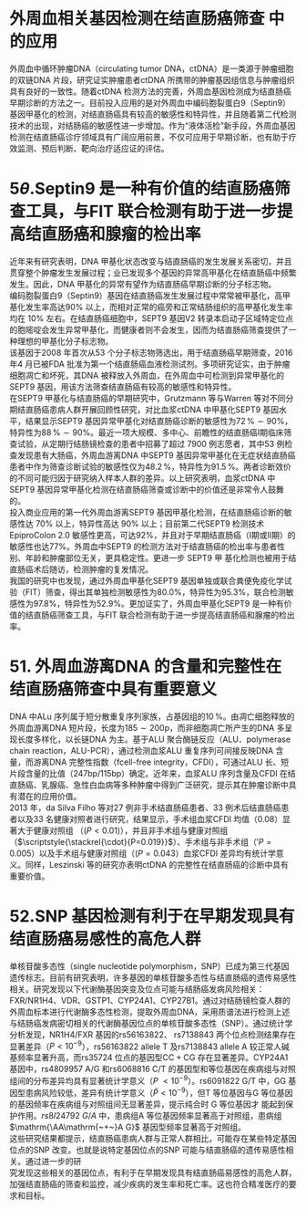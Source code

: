 # 外周血相关基因检测在结直肠癌筛查 中的应用  
外周血中循环肿瘤DNA（circulating tumor DNA，ctDNA）是一类源于肿瘤细胞的双链DNA 片段，研究证实肿瘤患者ctDNA 所携带的肿瘤基因组信息与肿瘤组织具有良好的一致性。随着ctDNA 检测方法的完善，外周血基因检测成为结直肠癌早期诊断的方法之一。目前投入应用的是对外周血中编码胞裂蛋白9（Septin9）基因甲基化的检测，对结直肠癌具有较高的敏感性和特异性，并且随着第二代检测技术的出现，对结肠癌的敏感性进一步增加。作为“液体活检”新手段，外周血基因检测在结直肠癌诊疗领域具有广阔应用前景，不仅可应用于早期诊断，也有助于疗效监测、预后判断、靶向治疗适应证的评估。  
# $5\theta.$Septin9 是一种有价值的结直肠癌筛查工具，与FIT 联合检测有助于进一步提高结直肠癌和腺瘤的检出率  
近年来有研究表明，DNA 甲基化状态改变与结直肠癌的发生发展关系密切，并且贯穿整个肿瘤发生发展过程；业已发现多个基因的异常高甲基化在结直肠癌中频繁发生。因此，DNA 甲基化的异常有望作为结直肠癌早期诊断的分子标志物。  
编码胞裂蛋白9（Septin9）基因在结直肠癌发生发展过程中常常被甲基化，高甲基化发生率高达$90\%$ 以上，而相对正常的癌旁和正常结肠组织的高甲基化发生率均在 $10\%$ 左右。在结直肠癌细胞中，SEPT9 基因V2 转录本启动子区域特定位点的胞嘧啶会发生异常甲基化，而健康者则不会发生，因而为结直肠癌筛查提供了一种理想的甲基化分子标志物。  
该基因于2008 年首次从53 个分子标志物筛选出，用于结直肠癌早期筛查，2016 年4 月已被FDA 批准为第一个结直肠癌血液检测试剂。多项研究证实，由于肿瘤细胞凋亡和坏死，其DNA 被释放入外周血，在外周血中可检测到异常甲基化的SEPT9 基因，用该方法筛查结直肠癌有较高的敏感性和特异性。  
在SEPT9 甲基化与结直肠癌的早期研究中，Grutzmann 等与Warren 等对不同分期结直肠癌患病人群开展回顾性研究，对比血浆ctDNA 中甲基化SEPT9 基因水平，结果显示SEPT9 基因异常甲基化对结直肠癌诊断的敏感性为$72\,\%\sim90\%$，特异性为$88\,\%\sim90\%$。最近一项大规模、多中心、前瞻性的结直肠癌Ⅰ期临床筛查试验，从定期行结肠镜检查的患者中招募了超过 7900 例志愿者，其中53 例检查发现患有大肠癌，外周血游离DNA 中SEPT9 基因异常甲基化在无症状结直肠癌患者中作为筛查诊断试验的敏感性仅为$48.2\,\%$，特异性为$91.5\,\%$。两者诊断效价的不同可能归因于研究纳入样本人群的差异。以上研究表明，血浆ctDNA 中SEPT9 基因异常甲基化检测在结直肠癌筛查或诊断中的价值还是非常令人鼓舞的。  
投入商业应用的第一代外周血游离SEPT9 基因甲基化检测，在结直肠癌诊断的敏感性达 $70\%$ 以上，特异性高达 $90\%$ 以上；目前第二代SEPT9 检测技术EpiproColon 2.0 敏感性更高，可达$92\%$，并且对于早期结直肠癌（Ⅰ期或Ⅱ期）的敏感性也达$77\%$。外周血中SEPT9 的检测方法对于结直肠癌的检出率与患者性别、年龄和肿瘤部位无关，更具稳定性。更进一步 SEPT9  甲 基化检测也被用于结直肠癌术后随访，检测肿瘤的复发情况。  
我国的研究中也发现，通过外周血甲基化SEPT9 基因单独或联合粪便免疫化学试验（FIT）筛查，得出其单独检测敏感性为$80.0\%$，特异性为$95.3\%$，联合检测敏感性为$97.8\%$，特异性为$52.9\%$。更加证实了，外周血甲基化SEPT9 是一种有价值的结直肠癌筛查工具，与FIT 联合检测有助于进一步提高结直肠癌和腺瘤的检出率。  
# 51. 外周血游离DNA 的含量和完整性在结直肠癌筛查中具有重要意义  
DNA 中ALu 序列属于短分散重复序列家族，占基因组的$10\,\%$。由凋亡细胞释放的外周血游离DNA 短片段，长度为$185\sim200\mathrm{{p}}$，而非细胞凋亡所产生的DNA 多呈现长度多样化，以长链DNA 为主。基于ALU 聚合酶链反应（ALU．polymerase chain reaction，ALU-PCR），通过检测血浆ALU 重复序列可间接反映DNA 含量，而游离DNA 完整性指数（fcell-free integrity，CFDI），可通过ALU 长、短片段含量的比值（247bp/115bp）确定。近年来，血浆ALU 序列含量及CFDI 在结直肠癌、乳腺癌、急性白血病等多种肿瘤中得到广泛研究，提示其在肿瘤诊断中具有潜在的应用价值。  
2013 年，da Silva Filho 等对27 例非手术结直肠癌患者、33 例术后结直肠癌患者以及33 名健康对照者进行研究，结果显示，手术组血浆CFDI 均值（0.08）显著大于健康对照组 （$\left(P<0.01\right)$），并且非手术组与健康对照组（$\scriptstyle{\stackrel{\cdot}{P=0.019}}$）、手术组与非手术组（$'P{=}0.005$）以及手术组与健康对照组（$\scriptstyle(P=0.043$）血浆CFDI 差异均有统计学意义。同样，Leszinski 等的研究亦表明ctDNA 的完整性在结直肠癌的诊断中具有重要价值。  
# 52.SNP 基因检测有利于在早期发现具有结直肠癌易感性的高危人群  
单核苷酸多态性（single nucleotide polymorphism，SNP）已成为第三代基因遗传标志。目前有研究表明，许多基因的单核苷酸多态性与结直肠癌的遗传易感性相关。研究发现以下代谢酶基因突变及位点可能与结肠癌发病风险相关：FXR/NR1H4、VDR、GSTP1、CYP24A1、CYP27B1。通过对结肠镜检查人群的外周血标本进行代谢酶多态性检测，提取外周血DNA，采用质谱法进行检测上述与结肠癌发病密切相关的代谢酶基因位点的单核苷酸多态性（SNP）。通过统计学分析发现，NR1H4/FXR 基因的rs56163822、 rs7138843 两个位点检测结果存在显著差异（$P < 10^{-9}$），rs56163822 allele T 及rs7138843 allele A 较正常人碱基频率显著升高，而rs35724 位点的基因型$\mathrm{CC}+\mathrm{CG}$ 存在显著差异。CYP24A1 基因中，rs4809957 A/G 和rs6068816 C/T 的基因型和等位基因在疾病组与对照组间的分布差异均具有显著统计学意义（$P$ $<{10}^{-9}$）。rs6091822 G/T 中，GG 基因型患病风险较低，差异有统计学意义（$\mathit{\check{P}}<10^{-9}$），但T 等位基因与G 等位基因的基因频率在疾病组与对照组间无显著差异，提示纯合时 G  等位基因才 能起到保护作用。$r s8I24792\ G/A$ 中，患病组A 等位基因频率显著高于对照组，患病组$\mathrm{\AA\mathrm{~+~}A G}$ 基因型频率显著高于对照组。  
这些研究结果都提示，结直肠癌患病人群与正常人群相比，可能存在某些特定基因位点的SNP 改变。也就是说特定基因位点的SNP 可能与结直肠癌的遗传易感性相关。通过进一步的研  
究发现这些相关的基因位点，有利于在早期发现具有结直肠癌易感性的高危人群，加强结直肠癌的筛查和监控，减少疾病的发生率和死亡率。这也符合精准医疗的要求和目标。  
